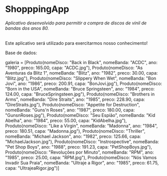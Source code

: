 
<h1>ShopppingApp</h2>
<i>Aplicativo desenvolvido para permitir a compra de discos de vinil de bandas dos anos 80.</i></br></br>

Este aplicativo será utilizado para exercitarmos nosso conhecimento!</br>

Base de dados:</br>

galeria = [Produto(nomeDisco: "Back in Black", nomeBanda: "ACDC", ano: "1980", preco: 165.00, capa: "ACDC.jpg"), 
  Produto(nomeDisco: "As Aventuras da Blitz 1", nomeBanda: "Blitz", ano: "1982", preco: 30.00, capa: "Blitz.jpg"), 
  Produto(nomeDisco: "Slippery When Wet", nomeBanda: "Bon Jovi", ano: "1986", preco: 200.91, capa: "BonJovi.jpg"), 
  Produto(nomeDisco: "Born in the USA", nomeBanda: "Bruce Springsteen", ano: "1984", preco: 124.00, capa: "BruceSpringsteen.jpg"),
  Produto(nomeDisco: "Brothers in Arms", nomeBanda: "Dire Straits", ano: "1985", preco: 228.90, capa: "DireStraits.jpg"), 
  Produto(nomeDisco: "Appetite for Destruction", nomeBanda: "Guns'n Roses", ano: "1987", preco: 180.00, capa: "GunsnRoses.jpg"), 
  Produto(nomeDisco: "Seu Espião", nomeBanda: "Kid Abelha", ano: "1984", preco: 55.00, capa: "KidAbelha.jpg"), 
  Produto(nomeDisco: "Like a Virgin", nomeBanda: "Madonna", ano: "1984", preco: 180.51, capa: "Madonna.jpg"),
  Produto(nomeDisco: "Thriller", nomeBanda: "Michael Jackson", ano: "1982", preco: 125.66, capa: "MichaelJackson.jpg"), 
  Produto(nomeDisco: "Instrospective", nomeBanda: "Pet Shop Boys", ano: "1988", preco: 191.23, capa: "PetShopBoys.jpg"), 
  Produto(nomeDisco: "Revoluções por Minuto", nomeBanda: "RPM", ano: "1985", preco: 25.00, capa: "RPM.jpg"), 
  Produto(nomeDisco: "Nós Vamos Invadir Sua Praia", nomeBanda: "Ultraje a Rigor", ano: "1985", preco: 61.75, capa: "UltrajeaRigor.jpg")]
